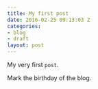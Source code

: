 ```yaml
---
title: My first post
date: 2016-02-25 09:13:03 Z
categories:
- blog
- draft
layout: post
---
```


My very first `post`.

<!--more-->

Mark the birthday of the blog.
